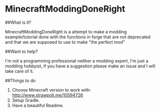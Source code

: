 # MinecraftModdingDoneRight

##What is it?

MinecraftModdingDoneRight is a attempt to make a modding example/tutorial done with the functions in forge that are not deprecated and that we are supposed to use to make "the perfect mod"

##Want to help?

I'm not a programming professional neither a modding expert, I'm just a modding hobbyist, if you have a suggestion please make an issue and I will take care of it.

##Things to do

1. Choose Minecraft version to work with: http://www.strawpoll.me/10594726
2. Setup Gradle.
3. Have a beautiful Readme.
